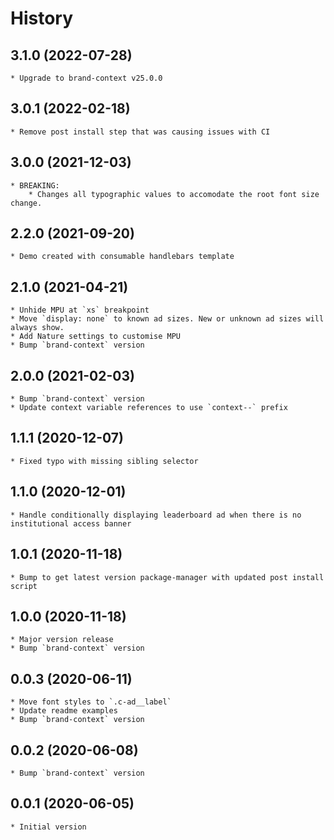 # History

## 3.1.0 (2022-07-28)
    * Upgrade to brand-context v25.0.0

## 3.0.1 (2022-02-18)
    * Remove post install step that was causing issues with CI

## 3.0.0 (2021-12-03)
    * BREAKING:
        * Changes all typographic values to accomodate the root font size change.

## 2.2.0 (2021-09-20)
    * Demo created with consumable handlebars template

## 2.1.0 (2021-04-21)
    * Unhide MPU at `xs` breakpoint
    * Move `display: none` to known ad sizes. New or unknown ad sizes will always show.
    * Add Nature settings to customise MPU
    * Bump `brand-context` version

## 2.0.0 (2021-02-03)
    * Bump `brand-context` version
    * Update context variable references to use `context--` prefix

## 1.1.1 (2020-12-07)
	* Fixed typo with missing sibling selector

## 1.1.0 (2020-12-01)
	* Handle conditionally displaying leaderboard ad when there is no institutional access banner

## 1.0.1 (2020-11-18)
    * Bump to get latest version package-manager with updated post install script

## 1.0.0 (2020-11-18)
    * Major version release
    * Bump `brand-context` version

## 0.0.3 (2020-06-11)
    * Move font styles to `.c-ad__label`
    * Update readme examples
    * Bump `brand-context` version

## 0.0.2 (2020-06-08)
	* Bump `brand-context` version

## 0.0.1 (2020-06-05)
	* Initial version
